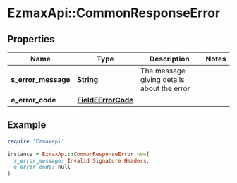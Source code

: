 # EzmaxApi::CommonResponseError

## Properties

| Name | Type | Description | Notes |
| ---- | ---- | ----------- | ----- |
| **s_error_message** | **String** | The message giving details about the error |  |
| **e_error_code** | [**FieldEErrorCode**](FieldEErrorCode.md) |  |  |

## Example

```ruby
require 'Ezmaxapi'

instance = EzmaxApi::CommonResponseError.new(
  s_error_message: Invalid Signature Headers,
  e_error_code: null
)
```

